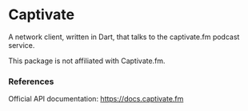 # Captivate
A network client, written in Dart, that talks to the captivate.fm podcast service.

This package is not affiliated with Captivate.fm.

### References
Official API documentation: https://docs.captivate.fm